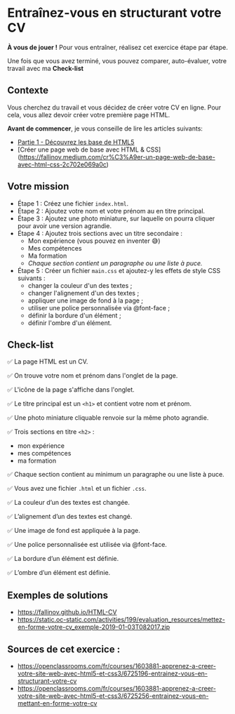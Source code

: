 # Entraînez-vous en structurant votre CV

**À vous de jouer !** Pour vous entraîner, réalisez cet exercice étape par étape.

Une fois que vous avez terminé, vous pouvez comparer, auto-évaluer, votre
travail avec ma **Check-list**

## Contexte

Vous cherchez du travail et vous décidez de créer votre CV en ligne.
Pour cela, vous allez devoir créer votre première page HTML.

**Avant de commencer**, je vous conseille de lire les articles suivants: 
* [Partie 1 - Découvrez les base de HTML5 ](https://openclassrooms.com/fr/courses/1603881-apprenez-a-creer-votre-site-web-avec-html5-et-css3)
* [Créer une page web de base avec HTML & CSS] (https://fallinov.medium.com/cr%C3%A9er-un-page-web-de-base-avec-html-css-2c702e069a0c)


## Votre mission

* Étape 1 : Créez une fichier `index.html`.
* Étape 2 : Ajoutez votre nom et votre prénom au en titre principal.
* Étape 3 : Ajoutez une photo miniature, sur laquelle on pourra cliquer pour avoir une version agrandie.
* Étape 4 : Ajoutez trois sections avec un titre secondaire :
  * Mon expérience (vous pouvez en inventer 😅)
  * Mes compétences
  * Ma formation
  * _Chaque section contient un paragraphe ou une liste à puce._
* Étape 5 : Créer un fichier `main.css` et ajoutez-y les effets de style CSS
  suivants :
  * changer la couleur d'un des textes ;
  * changer l'alignement d'un des textes ;
  * appliquer une image de fond à la page ;
  * utiliser une police personnalisée via @font-face ;
  * définir la bordure d'un élément ;
  * définir l'ombre d'un élément.

## Check-list

✅ La page HTML est un CV.

✅ On trouve votre nom et prénom dans l'onglet de la page.

✅ L'icône de la page s'affiche dans l'onglet.

✅ Le titre principal est un `<h1>` et contient votre nom et prénom.

✅ Une photo miniature cliquable renvoie sur la même photo agrandie.

✅ Trois sections en titre `<h2>` :
* mon expérience
* mes compétences
* ma formation

✅ Chaque section contient au minimum
un paragraphe ou une liste à puce.

✅ Vous avez une fichier `.html` et un fichier `.css`.

✅ La couleur d’un des textes est changée.

✅ L’alignement d’un des textes est changé.

✅ Une image de fond est appliquée à la page.

✅ Une police personnalisée est utilisée via @font-face.

✅ La bordure d’un élément est définie.

✅ L’ombre d’un élément est définie.

## Exemples de solutions
* https://fallinov.github.io/HTML-CV
* https://static.oc-static.com/activities/199/evaluation_resources/mettez-en-forme-votre-cv_exemple-2019-01-03T082017.zip

## Sources de cet exercice :
* https://openclassrooms.com/fr/courses/1603881-apprenez-a-creer-votre-site-web-avec-html5-et-css3/6725196-entrainez-vous-en-structurant-votre-cv
* https://openclassrooms.com/fr/courses/1603881-apprenez-a-creer-votre-site-web-avec-html5-et-css3/6725256-entrainez-vous-en-mettant-en-forme-votre-cv
